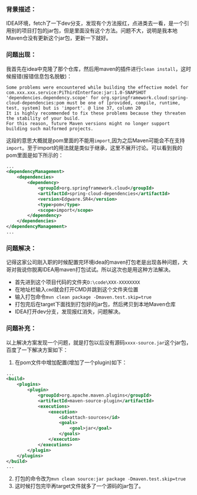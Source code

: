 ### 背景描述：
IDEA环境，fetch了一下dev分支，发现有个方法报红，点进类去一看，是一个引用别的项目打包的jar包，但是里面没有这个方法。问题不大，说明是我本地Maven仓没有更新这个jar包，更新一下就好。

### 问题出现：
我首先在idea中克隆了那个仓库，然后用maven的插件进行`clean install`，这时候报错(报错信息包名脱敏)：
```
Some problems were encountered while building the effective model for com.xxx.xxx.service:PiThirdInterface:jar:1.0-SNAPSHOT
'dependencies.dependency.scope' for org.springframework.cloud:spring-cloud-dependencies:pom must be one of [provided, compile, runtime, test, system] but is 'import'. @ line 37, column 20
It is highly recommended to fix these problems because they threaten the stability of your build.
For this reason, future Maven versions might no longer support building such malformed projects.
```
这段的意思大概就是pom里面的<scope>不能用`import`,因为之后Maven可能会不在支持`import`。至于import的用法就是类似于继承，这里不展开讨论。可以看到我的pom里面是如下所示的：
```xml
...
<dependencyManagement>
    <dependencies>
        <dependency>
            <groupId>org.springframework.cloud</groupId>
            <artifactId>spring-cloud-dependencies</artifactId>
            <version>Edgware.SR4</version>
            <type>pom</type>
            <scope>import</scope>
        </dependency>
    </dependencies>
</dependencyManagement>
...
```
  
### 问题解决：
记得这家公司刚入职的时候配置完环境idea的maven打包老是出现各种问题，大哥对我说你脱离IDEA用maven打包试试。所以这次也是用这种方法解决。
* 首先进到这个项目代码的文件夹`D:\code\XXX-XXXXXXXX`
* 在地址栏输入`cmd`就会打开CMD并跳到这个文件夹位置
* 输入打包命令`mvn clean package -Dmaven.test.skip=true`
* 打包完后在target下面找到打包好的jar包，然后拷贝到本地Maven仓库
* IDEA打开dev分支，发现报红消失，问题解决。

### 问题补充：
以上解决方案发现一个问题，就是打包以后没有源码`xxxx-source.jar`这个jar包，百度了一下解决方案如下：
1. 在pom文件中增加配置(增加了一个plugin)如下：
```xml
...
<build>
    <plugins>
        <plugin>
            <groupId>org.apache.maven.plugins</groupId>
            <artifactId>maven-source-plugin</artifactId>
            <executions>
                <execution>
                    <id>attach-sources</id>
                    <goals>
                        <goal>jar</goal>
                    </goals>
                </execution>
            </executions>
        </plugin>
    </plugins>
</build>
...
```
2. 打包的命令改为`mvn clean source:jar package -Dmaven.test.skip=true`
3. 这时候打包完毕再target文件就多了一个源码的jar包了。
